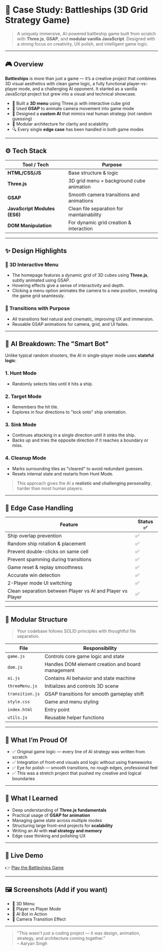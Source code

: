 # 🧠 Case Study: Battleships (3D Grid Strategy Game)

> A uniquely immersive, AI-powered battleship game built from scratch with **Three.js**, **GSAP**, and **modular vanilla JavaScript**. Designed with a strong focus on creativity, UX polish, and intelligent game logic.

---

## 🎮 Overview

**Battleships** is more than just a game — it’s a creative project that combines 3D visual aesthetics with clean game logic, a fully functional player-vs-player mode, and a challenging AI opponent. It started as a vanilla JavaScript project but grew into a visual and technical showcase.

- 🔷 Built a **3D menu** using Three.js with interactive cube grid
- 📸 Used **GSAP** to animate camera movement into game mode
- 🧠 Designed a **custom AI** that mimics real human strategy (not random guessing)
- 🧩 Modular architecture for clarity and scalability
- 🔍 Every single **edge case** has been handled in both game modes

---

## ⚙️ Tech Stack

| Tool / Tech        | Purpose                                      |
|--------------------|----------------------------------------------|
| **HTML/CSS/JS**    | Base structure & logic                       |
| **Three.js**       | 3D grid menu + background cube animation     |
| **GSAP**           | Smooth camera transitions and animations     |
| **JavaScript Modules (ES6)** | Clean file separation for maintainability |
| **DOM Manipulation**| For dynamic grid creation & interaction     |

---

## ✨ Design Highlights

### 🎲 3D Interactive Menu
- The homepage features a dynamic grid of 3D cubes using **Three.js**, subtly animated using GSAP.
- Hovering effects give a sense of interactivity and depth.
- Clicking a menu option animates the camera to a new position, revealing the game grid seamlessly.

### 🚀 Transitions with Purpose
- All transitions feel natural and cinematic, improving UX and immersion.
- Reusable GSAP animations for camera, grid, and UI fades.

---

## 🧠 AI Breakdown: The "Smart Bot"

Unlike typical random shooters, the AI in single-player mode uses **stateful logic**:

### 1. **Hunt Mode**
- Randomly selects tiles until it hits a ship.

### 2. **Target Mode**
- Remembers the hit tile.
- Explores in four directions to "lock onto" ship orientation.

### 3. **Sink Mode**
- Continues attacking in a single direction until it sinks the ship.
- Backs up and tries the opposite direction if it reaches a boundary or miss.

### 4. **Cleanup Mode**
- Marks surrounding tiles as "cleared" to avoid redundant guesses.
- Resets internal state and restarts from Hunt Mode.

> This approach gives the AI a **realistic and challenging personality**, harder than most human players.

---

## 📐 Edge Case Handling

| Feature                 | Status ✅ |
|--------------------------|-----------|
| Ship overlap prevention | ✅ |
| Random ship rotation & placement | ✅ |
| Prevent double-clicks on same cell | ✅ |
| Prevent spamming during transitions | ✅ |
| Game reset & replay smoothness | ✅ |
| Accurate win detection | ✅ |
| 2-Player mode UI switching | ✅ |
| Clean separation between Player vs AI and Player vs Player | ✅ |

---

## 📁 Modular Structure

> Your codebase follows SOLID principles with thoughtful file separation.

| File | Responsibility |
|------|----------------|
| `game.js` | Controls core game logic and state |
| `dom.js` | Handles DOM element creation and board management |
| `ai.js` | Contains AI behavior and state machine |
| `threeMenu.js` | Initializes and controls 3D scene |
| `transition.js` | GSAP transitions for smooth gameplay shift |
| `style.css` | Game and menu styling |
| `index.html` | Entry point |
| `utils.js` | Reusable helper functions |

---

## 🌈 What I’m Proud Of

- ✅ Original game logic — every line of AI strategy was written from scratch
- ✅ Integration of front-end visuals and logic without using frameworks
- ✅ Eye for polish — smooth transitions, no rough edges, professional feel
- ✅ This was a stretch project that pushed my creative and logical boundaries

---

## 🧠 What I Learned

- Deep understanding of **Three.js fundamentals**
- Practical usage of **GSAP for animation**
- Managing game state across multiple modes
- Structuring large front-end projects for **scalability**
- Writing an AI with **real strategy and memory**
- Edge case thinking and polishing UX

---

## 🔗 Live Demo

👉 [Play the Battleships Game](https://44ry4n.github.io/battleships/)

---

## 🖼️ Screenshots (Add if you want)

- 📸 3D Menu
- 🎯 Player vs Player Mode
- 🤖 AI Bot in Action
- 🌌 Camera Transition Effect

---

> "This wasn't just a coding project — it was design, animation, strategy, and architecture coming together."  
> – Aaryan Singh
